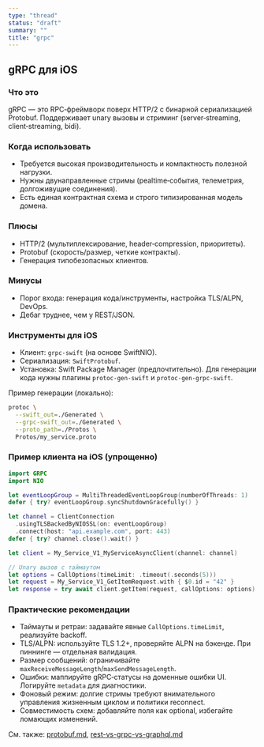 ```yaml
---
type: "thread"
status: "draft"
summary: ""
title: "grpc"
---
```


## gRPC для iOS

### Что это
gRPC — это RPC‑фреймворк поверх HTTP/2 с бинарной сериализацией Protobuf. Поддерживает unary вызовы и стриминг (server‑streaming, client‑streaming, bidi).

### Когда использовать
- Требуется высокая производительность и компактность полезной нагрузки.
- Нужны двунаправленные стримы (реaltime‑события, телеметрия, долгоживущие соединения).
- Есть единая контрактная схема и строго типизированная модель домена.

### Плюсы
- HTTP/2 (мультиплексирование, header‑compression, приоритеты).
- Protobuf (скорость/размер, четкие контракты).
- Генерация типобезопасных клиентов.

### Минусы
- Порог входа: генерация кода/инструменты, настройка TLS/ALPN, DevOps.
- Дебаг труднее, чем у REST/JSON.

### Инструменты для iOS
- Клиент: `grpc-swift` (на основе SwiftNIO).
- Сериализация: `SwiftProtobuf`.
- Установка: Swift Package Manager (предпочтительно). Для генерации кода нужны плагины `protoc-gen-swift` и `protoc-gen-grpc-swift`.

Пример генерации (локально):
```bash
protoc \
  --swift_out=./Generated \
  --grpc-swift_out=./Generated \
  --proto_path=./Protos \
  Protos/my_service.proto
```

### Пример клиента на iOS (упрощенно)
```swift
import GRPC
import NIO

let eventLoopGroup = MultiThreadedEventLoopGroup(numberOfThreads: 1)
defer { try? eventLoopGroup.syncShutdownGracefully() }

let channel = ClientConnection
  .usingTLSBackedByNIOSSL(on: eventLoopGroup)
  .connect(host: "api.example.com", port: 443)
defer { try? channel.close().wait() }

let client = My_Service_V1_MyServiceAsyncClient(channel: channel)

// Unary вызов с таймаутом
let options = CallOptions(timeLimit: .timeout(.seconds(5)))
let request = My_Service_V1_GetItemRequest.with { $0.id = "42" }
let response = try await client.getItem(request, callOptions: options)
```

### Практические рекомендации
- Таймауты и ретраи: задавайте явные `CallOptions.timeLimit`, реализуйте backoff.
- TLS/ALPN: используйте TLS 1.2+, проверяйте ALPN на бэкенде. При пиннинге — отдельная валидация.
- Размер сообщений: ограничивайте `maxReceiveMessageLength`/`maxSendMessageLength`.
- Ошибки: маппируйте gRPC‑статусы на доменные ошибки UI. Логируйте `metadata` для диагностики.
- Фоновый режим: долгие стримы требуют внимательного управления жизненным циклом и политики reconnect.
- Совместимость схем: добавляйте поля как optional, избегайте ломающих изменений.

См. также: [protobuf.md](protobuf.md), [rest-vs-grpc-vs-graphql.md](rest-vs-grpc-vs-graphql.md)


